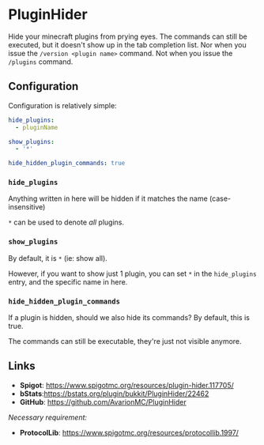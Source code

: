 # PluginHider

Hide your minecraft plugins from prying eyes. The commands can still be executed, but it doesn't show up in the tab completion
list. Nor when you issue the `/version <plugin name>` command. Not when you issue the `/plugins` command.

## Configuration

Configuration is relatively simple:

```yaml
hide_plugins:
  - pluginName

show_plugins:
  - '*'

hide_hidden_plugin_commands: true
```

### `hide_plugins`

Anything written in here will be hidden if it matches the name (case-insensitive)

`*` can be used to denote *all* plugins.

### `show_plugins`

By default, it is `*` (ie: show all).

However, if you want to show just 1 plugin, you can set `*` in the `hide_plugins` entry, and the specific name in here.

### `hide_hidden_plugin_commands`

If a plugin is hidden, should we also hide its commands? By default, this is true.

The commands can still be executable, they're just not visible anymore.

## Links

- **Spigot**: https://www.spigotmc.org/resources/plugin-hider.117705/
- **bStats**:https://bstats.org/plugin/bukkit/PluginHider/22462
- **GitHub**: https://github.com/AvarionMC/PluginHider

_Necessary requirement:_

- **ProtocolLib**: https://www.spigotmc.org/resources/protocollib.1997/
